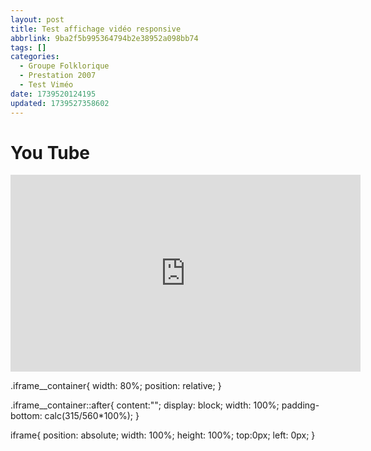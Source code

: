 ```yaml
---
layout: post
title: Test affichage vidéo responsive
abbrlink: 9ba2f5b995364794b2e38952a098bb74
tags: []
categories:
  - Groupe Folklorique
  - Prestation 2007
  - Test Viméo
date: 1739520124195
updated: 1739527358602
---
```


# You Tube

<div class="iframe__container">
<iframe width="560" height="315" src="https://www.youtube.com/embed/C4eqkrjWBjc?si=u0flAuO6cR16ntTe" title="YouTube video player" frameborder="0" allow="accelerometer; autoplay; clipboard-write; encrypted-media; gyroscope; picture-in-picture; web-share" referrerpolicy="strict-origin-when-cross-origin" allowfullscreen></iframe></div>

.iframe\_\_container{
width: 80%;
position: relative;
}

.iframe\_\_container::after{
content:"";
display: block;
width: 100%;
padding-bottom: calc(315/560\*100%);
}

iframe{
position: absolute;
width: 100%;
height: 100%;
top:0px;
left: 0px;
}
